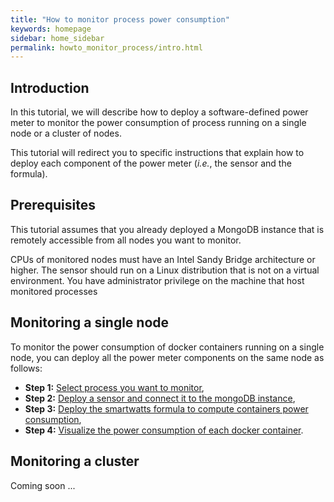 ```yaml
---
title: "How to monitor process power consumption"
keywords: homepage
sidebar: home_sidebar 
permalink: howto_monitor_process/intro.html
---
```


## Introduction

In this tutorial, we will describe how to deploy a software-defined power meter to monitor the power consumption of process running on a single node or a cluster of nodes.

This tutorial will redirect you to specific instructions that explain how to deploy each component of the power meter (_i.e._, the sensor and the formula).

## Prerequisites
This tutorial assumes that you already deployed a MongoDB instance that is remotely accessible from all nodes you want to monitor.

CPUs of monitored nodes must have an Intel Sandy Bridge architecture or higher.
The sensor should run on a Linux distribution that is not on a virtual environment.
You have administrator privilege on the machine that host monitored processes

## Monitoring a single node

To monitor the power consumption of docker containers running on a single node, you can deploy all the power meter components on the same node as follows:

* **Step 1:** [Select process you want to monitor](/howto_monitor_process/monitored_process.html),
* **Step 2:** [Deploy a sensor and connect it to the mongoDB instance](/howto_monitor_process/deploy_sensor.html),
* **Step 3:** [Deploy the smartwatts formula to compute containers power consumption](/howto_monitor_process/deploy_formula.html),
* **Step 4:** [Visualize the power consumption of each docker container](/howto_monitor_process/connect_to_grafana.html).


## Monitoring a cluster

Coming soon ...
<!-- To monitor the global power consumption of a cluster, you need to follow almost the same step as to monitor a single node: -->
<!-- * **Step 1:** [Deploy one sensor per monitored node and connect it to the mongoDB instance](/howto_monitor_global/deploy_sensor.html). Label to each sensor (using the option `-n`) to track the power consumption per node; -->
<!-- * **Step 2:** [Start one RAPL formula to process the data collected by all the sensors](/howto_monitor_global/deploy_formula.html); -->
<!-- * **Step 3:** [Visualize the power consumption of your nodes](/howto_monitor_global/connect_to_grafana.html) -->

<!-- When using the mongo client to access the power consumption data, you can use the metadata field `sensor` to match power consumption with monitored nodes. -->
